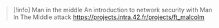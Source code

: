> [!info] Man in the middle
> An introduction to network security with Man In The Middle attack
> https://projects.intra.42.fr/projects/ft_malcolm

